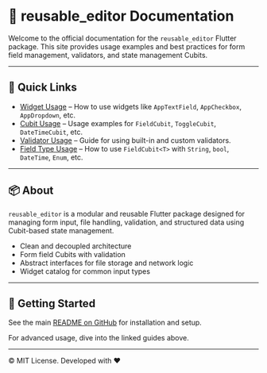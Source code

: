 # 📘 reusable_editor Documentation

Welcome to the official documentation for the `reusable_editor` Flutter package. This site provides usage examples and best practices for form field management, validators, and state management Cubits.

---

## 🔗 Quick Links

- [Widget Usage](./WIDGET_USAGE.md) – How to use widgets like `AppTextField`, `AppCheckbox`, `AppDropdown`, etc.
- [Cubit Usage](./CUBIT_USAGE.md) – Usage examples for `FieldCubit`, `ToggleCubit`, `DateTimeCubit`, etc.
- [Validator Usage](./VALIDATOR_USAGE.md) – Guide for using built-in and custom validators.
- [Field Type Usage](./FIELD_TYPE_USAGE.md) – How to use `FieldCubit<T>` with `String`, `bool`, `DateTime`, `Enum`, etc.

---

## 📦 About

`reusable_editor` is a modular and reusable Flutter package designed for managing form input, file handling, validation, and structured data using Cubit-based state management.

- Clean and decoupled architecture
- Form field Cubits with validation
- Abstract interfaces for file storage and network logic
- Widget catalog for common input types

---

## 🚀 Getting Started

See the main [README on GitHub](../README.md) for installation and setup.

For advanced usage, dive into the linked guides above.

---

© MIT License. Developed with ❤️

